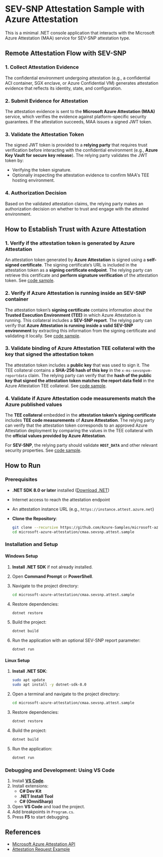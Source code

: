 # SEV-SNP Attestation Sample with Azure Attestation

This is a minimal .NET console application that interacts with the Microsoft Azure Attestation (MAA) service for SEV-SNP attestation type.

## Remote Attestation Flow with SEV-SNP

### 1. Collect Attestation Evidence

The confidential environment undergoing attestation (e.g., a confidential ACI container, SGX enclave, or Azure Confidential VM) generates attestation evidence that reflects its identity, state, and configuration.

### 2. Submit Evidence for Attestation

The attestation evidence is sent to the **Microsoft Azure Attestation (MAA)** service, which verifies the evidence against platform-specific security guarantees. If the attestation succeeds, MAA issues a signed JWT token.

### 3. Validate the Attestation Token

The signed JWT token is provided to a **relying party** that requires trust verification before interacting with the confidential environment (e.g., **Azure Key Vault for secure key release**). The relying party validates the JWT token by:

- Verifying the token signature.
- Optionally inspecting the attestation evidence to confirm MAA's TEE hosting environment.

### 4. Authorization Decision

Based on the validated attestation claims, the relying party makes an authorization decision on whether to trust and engage with the attested environment.

## **How to Establish Trust with Azure Attestation**  

### **1. Verify if the attestation token is generated by Azure Attestation**  
An attestation token generated by **Azure Attestation** is signed using a **self-signed certificate**. The signing certificate’s URL is included in the attestation token as a **signing certificate endpoint**. The relying party can retrieve this certificate and **perform signature verification** of the attestation token. See [code sample](Program.cs#L196).

### **2. Verify if Azure Attestation is running inside an SEV-SNP container**  
The attestation token’s **signing certificate** contains information about the **Trusted Execution Environment (TEE)** in which Azure Attestation is running. This collateral includes a **SEV-SNP report**. The relying party can verify that **Azure Attestation is running inside a valid SEV-SNP environment** by extracting this information from the signing certificate and validating it locally. See [code sample](Program.cs#L286).

### **3. Validate binding of Azure Attestation TEE collateral with the key that signed the attestation token**  
The attestation token includes a **public key** that was used to sign it. The TEE collateral contains a **SHA-256 hash of this key** in the `x-ms-sevsnpvm-reportdata` claim. The relying party can verify that the **hash of the public key that signed the attestation token matches the report data field** in the Azure Attestation TEE collateral. See [code sample](Program.cs#L355). 

### **4. Validate if Azure Attestation code measurements match the Azure published values**  
The **TEE collateral** embedded in the **attestation token’s signing certificate** includes **TEE code measurements** of **Azure Attestation**. The relying party can verify that the attestation token corresponds to an approved Azure Attestation deployment by comparing the values in the TEE collateral with the **official values provided by Azure Attestation**.  

For **SEV-SNP**, the relying party should validate **`HOST_DATA`** and other relevant security properties. See [code sample](Program.cs#L395).

## How to Run

### Prerequisites

- **.NET SDK 8.0 or later** installed ([Download .NET](https://dotnet.microsoft.com/download))
- Internet access to reach the attestation endpoint
- An attestation instance URL (e.g., `https://instance.attest.azure.net`)
- **Clone the Repository**:

  ```sh
  git clone --recursive https://github.com/Azure-Samples/microsoft-azure-attestation.git
  cd microsoft-azure-attestation/cmaa.sevsnp.attest.sample
  ```

### Installation and Setup

#### Windows Setup

1. **Install .NET SDK** if not already installed.
2. Open **Command Prompt** or **PowerShell**.
3. Navigate to the project directory:

   ```sh
   cd microsoft-azure-attestation/cmaa.sevsnp.attest.sample
   ```

4. Restore dependencies:

   ```sh
   dotnet restore
   ```

5. Build the project:

   ```sh
   dotnet build
   ```

6. Run the application with an optional SEV-SNP report parameter:

   ```sh
   dotnet run
   ```

#### Linux Setup

1. **Install .NET SDK**:

   ```sh
   sudo apt update
   sudo apt install -y dotnet-sdk-8.0
   ```

2. Open a terminal and navigate to the project directory:

   ```sh
   cd microsoft-azure-attestation/cmaa.sevsnp.attest.sample
   ```

3. Restore dependencies:

   ```sh
   dotnet restore
   ```

4. Build the project:

   ```sh
   dotnet build
   ```

5. Run the application:

   ```sh
   dotnet run
   ```

### Debugging and Development: Using VS Code

1. Install **[VS Code](https://code.visualstudio.com/)**.
2. Install extensions:
   - **C# Dev Kit**
   - **.NET Install Tool**
   - **C# (OmniSharp)**
3. Open **VS Code** and load the project.
4. Add breakpoints in `Program.cs`.
5. Press **F5** to start debugging.

## References

- [Microsoft Azure Attestation API](https://github.com/Azure/azure-rest-api-specs/tree/main/specification/attestation/data-plane/Microsoft.Attestation/stable/2022-08-01)
- [Attestation Request Example](https://github.com/Azure/azure-rest-api-specs/blob/main/specification/attestation/data-plane/Microsoft.Attestation/stable/2022-08-01/examples/AttestSevSnpVm.json)
